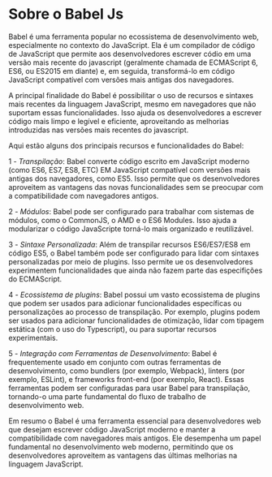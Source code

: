 # Sobre o Babel Js

Babel é uma ferramenta popular no ecossistema de desenvolvimento web, especialmente no contexto do JavaScript. Ela é um compilador de código de JavaScript que permite aos desenvolvedores escrever códio em uma versão mais recente do javascript (geralmente chamada de ECMAScript 6, ES6, ou ES2015 em diante) e, em seguida, transformá-lo em código JavaScript compatível com versões mais antigas dos navegadores.

A principal finalidade do Babel é possibilitar o uso de recursos e sintaxes mais recentes da linguagem JavaScript, mesmo em navegadores que não suportam essas funcionalidades. Isso ajuda os desenvolvedores a escrever código mais limpo e legível e eficiente, aproveitando as melhorias introduzidas nas versões mais recentes do javascript.

Aqui estão alguns dos principais recursos e funcionalidades do Babel:

1 - *Transpilação*: Babel converte código escrito em JavaScript moderno (como ES6, ES7, ES8, ETC) EM JavaScript compatível com versões mais antigas dos navegadores, como ES5. Isso permite que os desenvolvedores aproveitem as vantagens das novas funcionalidades sem se preocupar com a compatibilidade com navegadores antigos.

2 - *Módulos*: Babel pode ser configurado para trabalhar com sistemas de módulos, como o CommonJS, o AMD e o ES6 Modules. Isso ajuda a modularizar o código JavaScripte torná-lo mais organizado e reutilizável. 

3 - *Sintaxe Personalizada*: Além de transpilar recursos ES6/ES7/ES8 em código ES5, o Babel também pode ser configurado para lidar com sintaxes personalizadas por meio de plugins. Isso permite ue os desenvolvedores experimentem funcionalidades que ainda não fazem parte das especifições do ECMAScript. 

4 - *Ecossistema de plugins*: Babel possui um vasto ecossistema de plugins que podem ser usados para adicionar funcionalidades específicas ou personalizações ao processo de transpilação. Por exemplo, plugins podem ser usados para adicionar funcionalidades de otimização, lidar com tipagem estática (com o uso do Typescript), ou para suportar recursos experimentais.

5 - *Integração com Ferramentas de Desenvolvimento*: Babel é frequentemente usado em conjunto com outras ferramentas de desenvolvimento, como bundlers (por exemplo, Webpack), linters (por exemplo, ESLint), e frameworks front-end (por exemplo, React). Essas ferramentas podem ser configuradas para usar Babel para transpilação, tornando-o uma parte fundamental do fluxo de trabalho de desenvolvimento web. 

Em resumo o Babel é uma ferramenta essencial para desenvolvedores web que desejam escrever código JavaScript moderno e manter a compatibilidade com navegadores mais antigos. Ele desempenha um papel fundamental no desenvolvimento web moderno, permitindo que os desenvolvedores aproveitem as vantagens das últimas melhorias na linguagem JavaScript. 


